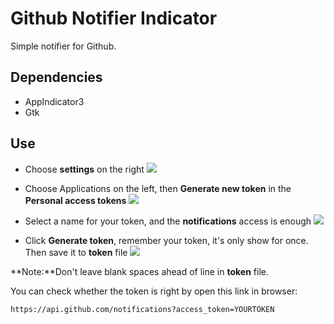 Github Notifier Indicator
================
Simple notifier for Github.

Dependencies
---------
* AppIndicator3
* Gtk

Use
---------
* Choose **settings** on the right
![](http://i60.tinypic.com/ip1278.png)

* Choose Applications on the left, then **Generate new token** in the **Personal access tokens**
![](http://i58.tinypic.com/rcv9cw.png)

* Select a name for your token, and the **notifications** access is enough
![](http://i60.tinypic.com/19sbab.png)

* Click **Generate token**, remember your token, it's only show for once. Then save it to **token** file
![](http://i60.tinypic.com/xfz3oo.png)

**Note:**Don't leave blank spaces ahead of line in **token** file.

You can check whether the token is right by open this link in browser:

`https://api.github.com/notifications?access_token=YOURTOKEN`
